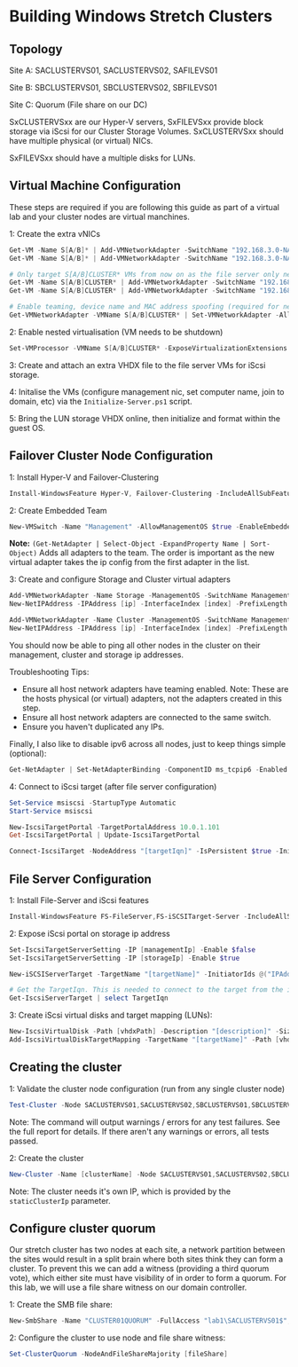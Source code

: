 # Building Windows Stretch Clusters

## Topology

Site A:
SACLUSTERVS01, SACLUSTERVS02, SAFILEVS01

Site B:
SBCLUSTERVS01, SBCLUSTERVS02, SBFILEVS01

Site C:
Quorum (File share on our DC)

SxCLUSTERVSxx are our Hyper-V servers, SxFILEVSxx provide block storage via iScsi for our Cluster Storage Volumes.
SxCLUSTERVSxx should have multiple physical (or virtual) NICs.

SxFILEVSxx should have a multiple disks for LUNs.

## Virtual Machine Configuration

These steps are required if you are following this guide as part of a virtual lab and your cluster nodes are virtual manchines.

1: Create the extra vNICs

```powershell
Get-VM -Name S[A/B]* | Add-VMNetworkAdapter -SwitchName "192.168.3.0-NATSwitch" -DeviceNaming -Name "vNIC01" 
Get-VM -Name S[A/B]* | Add-VMNetworkAdapter -SwitchName "192.168.3.0-NATSwitch" -DeviceNaming -Name "vNIC02"

# Only target S[A/B]CLUSTER* VMs from now on as the file server only needs two NICs.
Get-VM -Name S[A/B]CLUSTER* | Add-VMNetworkAdapter -SwitchName "192.168.3.0-NATSwitch" -DeviceNaming -Name "vNIC03"
Get-VM -Name S[A/B]CLUSTER* | Add-VMNetworkAdapter -SwitchName "192.168.3.0-NATSwitch" -DeviceNaming -Name "vNIC04"

# Enable teaming, device name and MAC address spoofing (required for nested virtualisation)
Get-VMNetworkAdapter -VMName S[A/B]CLUSTER* | Set-VMNetworkAdapter -AllowTeaming On -MacAddressSpoofing On -DeviceNaming On
```

2: Enable nested virtualisation (VM needs to be shutdown)

```powershell
Set-VMProcessor -VMName S[A/B]CLUSTER* -ExposeVirtualizationExtensions $true
```

3: Create and attach an extra VHDX file to the file server VMs for iScsi storage.

4: Initalise the VMs (configure management nic, set computer name, join to domain, etc) via the `Initialize-Server.ps1` script.

5: Bring the LUN storage VHDX online, then initialize and format within the guest OS.

## Failover Cluster Node Configuration

1: Install Hyper-V and Failover-Clustering

```powershell
Install-WindowsFeature Hyper-V, Failover-Clustering -IncludeAllSubFeature -IncludeManagementTools -Restart
```

2: Create Embedded Team

```powershell
New-VMSwitch -Name "Management" -AllowManagementOS $true -EnableEmbeddedTeaming $true -NetAdapterName (Get-NetAdapter | Select-Object -ExpandProperty Name | Sort-Object)
```

**Note:** `(Get-NetAdapter | Select-Object -ExpandProperty Name | Sort-Object)` Adds all adapters to the team. The order is important as the new virtual adapter takes the ip config from the first adapter in the list.

3: Create and configure Storage and Cluster virtual adapters

```powershell
Add-VMNetworkAdapter -Name Storage -ManagementOS -SwitchName Management
New-NetIPAddress -IPAddress [ip] -InterfaceIndex [index] -PrefixLength [prefixLength]

Add-VMNetworkAdapter -Name Cluster -ManagementOS -SwitchName Management
New-NetIPAddress -IPAddress [ip] -InterfaceIndex [index] -PrefixLength [prefixLength]
```

You should now be able to ping all other nodes in the cluster on their management, cluster and storage ip addresses.

Troubleshooting Tips:

- Ensure all host network adapters have teaming enabled. Note: These are the hosts physical (or virtual) adapters, not the adapters created in this step.
- Ensure all host network adapters are connected to the same switch.
- Ensure you haven't duplicated any IPs.

Finally, I also like to disable ipv6 across all nodes, just to keep things simple (optional):

```powershell
Get-NetAdapter | Set-NetAdapterBinding -ComponentID ms_tcpip6 -Enabled $false
```

4: Connect to iScsi target (after file server configuration)

```powershell
Set-Service msiscsi -StartupType Automatic
Start-Service msiscsi

New-IscsiTargetPortal -TargetPortalAddress 10.0.1.101
Get-IscsiTargetPortal | Update-IscsiTargetPortal

Connect-IscsiTarget -NodeAddress "[targetIqn]" -IsPersistent $true -InitiatorPortalAddress [storageIpAddress] -TargetPortalAddress [fileServerStorageIpAddress]
```

## File Server Configuration

1: Install File-Server and iScsi features

```powershell
Install-WindowsFeature FS-FileServer,FS-iSCSITarget-Server -IncludeAllSubfeature -IncludeManagementTools -Restart
```

2: Expose iScsi portal on storage ip address

```powershell
Set-IscsiTargetServerSetting -IP [managementIp] -Enable $false
Set-IscsiTargetServerSetting -IP [storageIp] -Enable $true

New-iSCSIServerTarget -TargetName "[targetName]" -InitiatorIds @("IPAddress:[clustervsxxStorageIp]", ...)

# Get the TargetIqn. This is needed to connect to the target from the initiators.
Get-IscsiServerTarget | select TargetIqn
```

3: Create iScsi virtual disks and target mapping (LUNs):

```powershell
New-IscsiVirtualDisk -Path [vhdxPath] -Description "[description]" -Size [size]GB
Add-IscsiVirtualDiskTargetMapping -TargetName "[targetName]" -Path [vhdxPath]
```

## Creating the cluster

1: Validate the cluster node configuration (run from any single cluster node)

```powershell
Test-Cluster -Node SACLUSTERVS01,SACLUSTERVS02,SBCLUSTERVS01,SBCLUSTERVS02
```

Note: The command will output warnings / errors for any test failures. See the full report for details.
If there aren't any warnings or errors, all tests passed.

2: Create the cluster

```powershell
New-Cluster -Name [clusterName] -Node SACLUSTERVS01,SACLUSTERVS02,SBCLUSTERVS01,SBCLUSTERVS02 -StaticAddress [staticClusterIp]
```

Note: The cluster needs it's own IP, which is provided by the `staticClusterIp` parameter.

## Configure cluster quorum

Our stretch cluster has two nodes at each site, a network partition between the sites would result in a split brain where both sites think they can form a cluster.
To prevent this we can add a witness (providing a third quorum vote), which either site must have visibility of in order to form a quorum. For this lab, we will use a file share witness on our domain controller.

1: Create the SMB file share:

```powershell
New-SmbShare -Name "CLUSTER01QUORUM" -FullAccess "lab1\SACLUSTERVS01$","lab1\SACLUSTERVS02$","lab1\SBCLUSTERVS01$","lab1\SBCLUSTERVS02$" -Path [path]
```

2: Configure the cluster to use node and file share witness:

```powershell
Set-ClusterQuorum -NodeAndFileShareMajority [fileShare]
```
